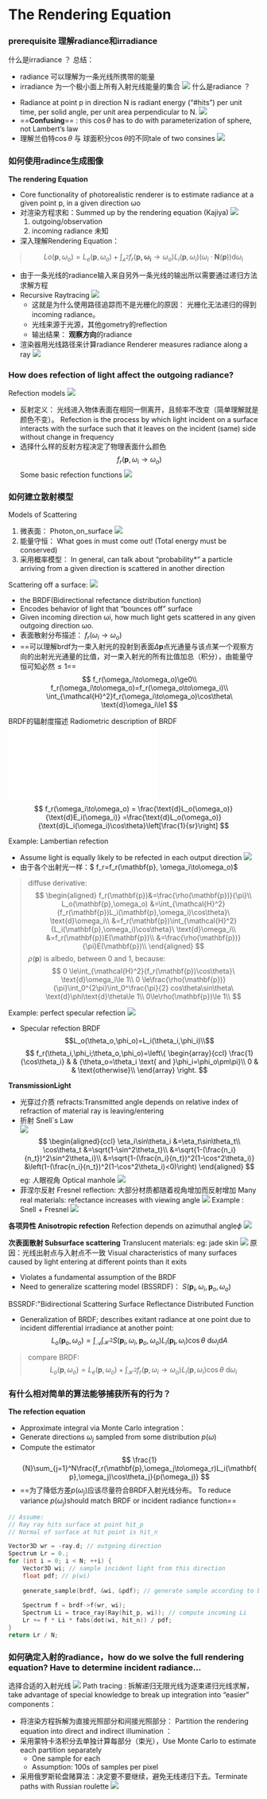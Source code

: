 # The Rendering Equation
### prerequisite 理解radiance和irradiance
什么是irradiance ？
总结：
  - radiance 可以理解为一条光线所携带的能量
  - irradiance 为一个极小面上所有入射光线能量的集合
![](./Image/Radiance_VS_Irradiance.png)
什么是radiance ？ 
* Radiance at point p in direction N is radiant energy (“#hits”) per unit time, per solid angle, per unit area perpendicular to N.
![](./Image/Sphere_Intgration.png)
* ==**Confusing**== : this $\cos\theta$  has to do with parameterization of sphere, not Lambert’s law
* 理解兰伯特$\cos{\theta}$ 与 球面积分$\cos{\theta}$的不同tale of two consines
![](./Image/Lambertlaw_VS_SphereInteration.png)

### 如何使用radince生成图像
**The rendering Equation**
* Core functionality of photorealistic renderer is to estimate radiance at a given point p, in a given direction ωo
* 对渲染方程求和：Summed up by the rendering equation (Kajiya)
![](./Image/Kajiya_rendering_equation.png)
  1. outgoing/observation
  2. incoming radiance 未知 
* 深入理解Rendering Equation： 
> $$
> Lo(\mathbf{p}, \omega_o) = L_e(\mathbf{p}, \omega_o) + \int_{\mathcal{h^2}}f_r(\mathbf{p, \omega_i}\to\omega_o )L_i(\mathbf{p}, \omega_i)(\omega_i\cdot\mathbf{N}(\mathbf{p}))\text{d}\omega_i
> $$
* 由于一条光线的radiance输入来自另外一条光线的输出所以需要通过递归方法求解方程 
* Recursive Raytracing
![](./Image/recursively_evaluate_rendering_equation.png)
  - 这就是为什么使用路径追踪而不是光栅化的原因： 光栅化无法递归的得到incoming radiance。
  - 光线来源于光源，其他gometry的reflection
  - 输出结果： **观察方向**的radiance 
* 渲染器用光线路径来计算radiance  Renderer measures radiance along a ray
![](./Image/radiance_traveling_in_Ray.png)

### How does refection of light affect the outgoing radiance?

Refection models
![](./Image/Reflection_models.png)
* 反射定义： 光线进入物体表面在相同一侧离开，且频率不改变（简单理解就是颜色不变）。 Refection is the process by which light incident on a surface interacts with the surface such that it leaves on the incident (same) side without change in frequency
* 选择什么样的反射方程决定了物理表面什么颜色
$$f_r(\mathbf{p}, \omega_i\to\omega_o)$$
Some basic refection functions
![](./Image/Basic_reflection_models.png)

### 如何建立散射模型
Models of Scattering
1. 微表面：  Photon_on_surface
   ![](./Image/Photon_on_surface.png)
2. 能量守恒： What goes in must come out! (Total energy must be conserved)
3. 采用概率模型： In general, can talk about “probability*” a particle arriving from a given direction is scattered in another direction

Scattering off a surface: 
![](./Image/Torrance_Sparrow_BRDF.png)
* the BRDF(Bidirectional refectance distribution function)
* Encodes behavior of light that “bounces off” surface
* Given incoming direction ωi, how much light gets scattered in any given outgoing direction ωo.
* 表面散射分布描述： $f_r( \omega_i\to\omega_o)$
* ==可以理解brdf为一束入射光的投射到表面$\Delta\mathbf{p}$点光通量与该点某一个观察方向的出射光光通量的比值，对一束入射光的所有比值加总（积分），由能量守恒可知必然$\le1$==
$$
f_r(\omega_i\to\omega_o)\ge0\\
f_r(\omega_i\to\omega_o)=f_r(\omega_o\to\omega_i)\\
\int_{\mathcal{H}^2}f_r(\omega_i\to\omega_o)\cos\theta\ \text{d}\omega_i\le1
$$


BRDF的辐射度描述  Radiometric description of BRDF
![](./Image/Radiometric_brdf.md)
$$
f_r(\omega_i\to\omega_o) = \frac{\text{d}L_o(\omega_o)}{\text{d}E_i(\omega_i)}
=\frac{\text{d}L_o(\omega_o)}{\text{d}L_i(\omega_i)\cos\theta}\left[\frac{1}{sr}\right]
$$

Example: Lambertian refection
* Assume light is equally likely to be refected in each output direction
![](./Image/Lambertian_refection.png)
* 由于各个出射光一样：$ f_r=f_r(\mathbf{p}, \omega_i\to\omega_o)$
> diffuse derivative:
$$
\begin{aligned}
f_r(\mathbf{p})&=\frac{\rho(\mathbf{p})}{\pi}\\
L_o(\mathbf{p},\omega_o) &=\int_{\mathcal{H}^2}{f_r(\mathbf{p})L_i(\mathbf{p},\omega_i)\cos\theta}\ \text{d}\omega_i\\
&=f_r(\mathbf{p})\int_{\mathcal{H}^2}{L_i(\mathbf{p},\omega_i)\cos\theta}\ \text{d}\omega_i\\
&=f_r(\mathbf{p})E(\mathbf{p})\\
&=\frac{\rho(\mathbf{p})}{\pi}E(\mathbf{p})\\
\end{aligned}
$$
> $\rho(\mathbf{p})​$ is albedo, between 0 and 1, because:
$$
0 \le\int_{\mathcal{H}^2}{f_r(\mathbf{p})\cos\theta}\ \text{d}\omega_i\le 1\\
0 \le\frac{\rho(\mathbf{p})}{\pi}\int_0^{2\pi}\int_0^\frac{\pi}{2}          cos\theta\sin\theta\ \text{d}\phi\text{d}\theta\le 1\\
0\le\rho(\mathbf{p})\le 1\\
$$

Example: perfect specular refection
![](./image/specular_reflection.png)
* Specular refection BRDF
$$L_o(\theta_o,\phi_o)=L_i(\theta_i,\phi_i)\\$$
$$
f_r(\theta_i,\phi_i;\theta_o,\phi_o)=\left\{
\begin{array}{ccl}
\frac{1}{\cos\theta_i}       &      & {\theta_o=\theta_i \text{ and }\phi_i=\phi_o\pm\pi}\\
0     &      & \text{otherwise}\\
\end{array} \right.
$$

**TransmissionLight**
* 光穿过介质 refracts:Transmitted angle depends on relative index of refraction of material ray is leaving/entering
* 折射 Snell`s  Law  
![](./Image/snells_law.png)
$$
\begin{aligned}{ccl}
\eta_i\sin\theta_i
&=\eta_t\sin\theta_t\\
\cos\theta_t
&=\sqrt{1-\sin^2\theta_t}\\
&=\sqrt{1-(\frac{n_i}{n_t})^2\sin^2\theta_i}\\
&=\sqrt{1-(\frac{n_i}{n_t})^2(1-\cos^2\theta_i)}  &\left(1-(\frac{n_i}{n_t})^2(1-\cos^2\theta_i)<0)\right)
\end{aligned}
$$
eg: 人眼视角 Optical manhole
![](./Image/optical_manhole.png)
* 菲涅尔反射 Fresnel reflection:
大部分材质都随着视角增加而反射增加 Many real materials: refectance increases with viewing angle
![](./Image/Fresnel_reflection.png)
Example : Snell + Fresnel
![](./Image/Snell_and_Fresnel.png)

**各项异性 Anisotropic refection**
Refection depends on azimuthal angle$\phi$
![](./Image/anisotropic_reflection.png)

**次表面散射 Subsurface scattering**
  Translucent materials: eg: jade skin
![](./Image/Jade_Material.png)
原因：光线出射点与入射点不一致 Visual characteristics of many surfaces caused by light entering at different points than it exits
  - Violates a fundamental assumption of the BRDF
  - Need to generalize scattering model (BSSRDF)： $S(\mathbf{p}_i,\omega_i,\mathbf{p}_o,\omega_o)$

BSSRDF:"Bidirectional Scattering Surface Reflectance Distributed Function
  - Generalization of BRDF; describes exitant radiance at one point due to incident differential irradiance at another point:
$$
L_o(\mathbf{p}_o,\omega_o)=
\int_\mathcal{A}
\int_{\mathcal{H}^2}
{S(\mathbf{p}_i,\omega_i,\mathbf{p}_o,\omega_o)L_i(\mathbf{p_i},\omega_i)\cos\theta}
\ \text{d}\omega_i\text{d}A
$$

> compare BRDF: 
$$
L_o(\mathbf{p},\omega_o)=L_e(\mathbf{p},\omega_o) + \int_{\mathcal{H}^2}f_r(\mathbf{p},\omega_i\to\omega_o)L_i(\mathbf{p},\omega_i)\cos\theta \ \text{d}\omega_i
$$


### 有什么相对简单的算法能够捕获所有的行为？ 

**The refection equation** 
* Approximate integral via Monte Carlo integration：
* Generate directions $\omega_j$ sampled from some distribution $p(\omega)$ 
* Compute the estimator 
$$
\frac{1}{N}\sum_{j=1}^N\frac{f_r(\mathbf{p},\omega_j\to\omega_r)L_i(\mathbf{p},\omega_j)\cos\theta_j}{p(\omega_j)}
$$
* ==为了降低方差$p(\omega_j)​$ 应该尽量符合BRDF入射光线分布。 To reduce variance $p(\omega_j)​$ should match BRDF or incident radiance function==

```c++
// Assume:
// Ray ray hits surface at point hit_p
// Normal of surface at hit point is hit_n

Vector3D wr = -ray.d; // outgoing direction
Spectrum Lr = 0.;
for (int i = 0; i < N; ++i) {
    Vector3D wi; // sample incident light from this direction
    float pdf; // p(wi)
    
    generate_sample(brdf, &wi, &pdf); // generate sample according to brdf
    
    Spectrum f = brdf->f(wr, wi);
    Spectrum Li = trace_ray(Ray(hit_p, wi)); // compute incoming Li
    Lr += f * Li * fabs(dot(wi, hit_n)) / pdf;
}
return Lr / N;
```

### 如何确定入射的radiance，how do we solve the full rendering equation? Have to determine incident radiance…
选择合适的入射光线
![](./Image/Render_Equation_Ray.png)
Path tracing : 拆解递归无限光线为逐束递归光线求解，take advantage of special knowledge to break up integration into “easier” components：
* 将渲染方程拆解为直接光照部分和间接光照部分： Partition the rendering equation into direct and indirect illumination ： 
* 采用蒙特卡洛积分去单独计算每部分（束光），Use Monte Carlo to estimate each partition separately 
  - One sample for each 
  - Assumption: 100s of samples per pixel 
* 采用俄罗斯轮盘赌算法：决定要不要继续，避免无线递归下去。Terminate paths with Russian roulette
![](./Image/recursively_evaluate_rendering_equation.png)






